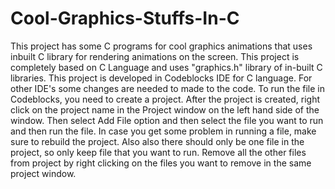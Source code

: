# Cool-Graphics-Stuffs-In-C
This project has some C programs for cool graphics animations that uses inbuilt C library for rendering animations on the screen.
This project is completely based on C Language and uses "graphics.h" library of in-built C libraries. 
This project is developed in Codeblocks IDE for C language. For other IDE's some changes are needed to made to the code.
To run the file in Codeblocks, you need to create a project. After the project is created, right click on the project name in the Project window on the left hand side of the window. Then select Add File option and then select the file you want to run and then run the file.
In case you get some problem in running a file, make sure to rebuild the project. Also also there should only be one file in the project, so only keep file that you want to run. Remove all the other files from project by right clicking on the files you want to remove in the same project window.
